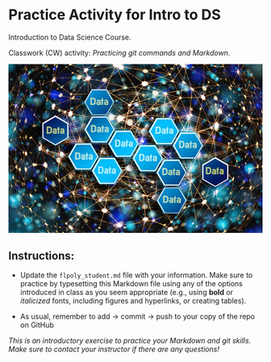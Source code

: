 # Practice Activity for Intro to DS
Introduction to Data Science Course. 

Classwork (CW) activity: _Practicing git commands and Markdown._

![](dataNetwork.jpg)


## Instructions: 

- Update the `flpoly_student.md` file with your information. Make sure to practice by typesetting this Markdown file using any of the options introduced in class as you seem appropriate (e.g., using **bold** or _italicized_ fonts, including figures and hyperlinks, or creating tables).

- As usual, remember to add -> commit -> push to your copy of the repo on GitHub

_This is an introductory exercise to practice your Markdown and git skills. Make sure to contact your instructor if there are any questions!_